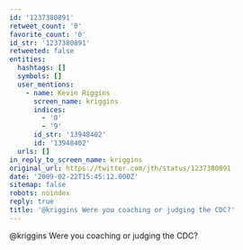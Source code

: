 ```yaml
---
id: '1237380891'
retweet_count: '0'
favorite_count: '0'
id_str: '1237380891'
retweeted: false
entities:
  hashtags: []
  symbols: []
  user_mentions:
    - name: Kevin Riggins
      screen_name: kriggins
      indices:
        - '0'
        - '9'
      id_str: '13948402'
      id: '13948402'
  urls: []
in_reply_to_screen_name: kriggins
original_url: https://twitter.com/jth/status/1237380891
date: '2009-02-22T15:45:12.000Z'
sitemap: false
robots: noindex
reply: true
title: '@kriggins Were you coaching or judging the CDC?'
---
```


@kriggins Were you coaching or judging the CDC?